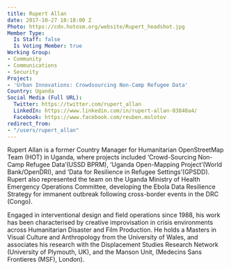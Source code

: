 ```yaml
---
title: Rupert Allan
date: 2017-10-27 18:18:00 Z
Photo: https://cdn.hotosm.org/website/Rupert_headshot.jpg
Member Type:
  Is Staff: false
  Is Voting Member: true
Working Group:
- Community
- Communications
- Security
Project:
- 'Urban Innovations: Crowdsourcing Non-Camp Refugee Data'
Country: Uganda
Social Media (Full URL):
  Twitter: https://twitter.com/rupert_allan
  LinkedIn: https://www.linkedin.com/in/rupert-allan-03840a4/
  Facebook: https://www.facebook.com/reuben.molotov
redirect_from:
- "/users/rupert_allan"
---
```


Rupert Allan is a former Country Manager for Humanitarian OpenStreetMap Team (HOT) in Uganda, where projects included ‘Crowd-Sourcing Non-Camp Refugee Data’(USSD BPRM), ‘Uganda Open-Mapping Project’(World Bank/OpenDRI), and ‘Data for Resilience in Refugee Settings’(GPSDD). Rupert also represented the team on the Uganda Ministry of Health Emergency Operations Committee, developing the Ebola Data Resilience Strategy for immanent outbreak following cross-border events in the DRC (Congo).

Engaged in interventional design and field operations since 1988, his work has been characterised by creative improvisation in crisis environments across Humanitarian Disaster and Film Production. He holds a Masters in Visual Culture and Anthropology from the University of Wales, and associates his research with the Displacement Studies Research Network (University of Plymouth, UK), and the Manson Unit, (Medecins Sans Frontieres (MSF), London).